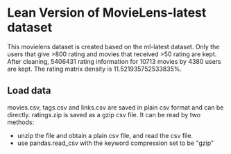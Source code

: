 # Lean Version of MovieLens-latest dataset
This movielens dataset is created based on the ml-latest dataset. 
    Only the users that give >800 rating and movies that received >50 rating are kept.
    After cleaning, 5406431 rating information for 10713 movies by 4380 users are kept.
    The rating matrix density is 11.521935752533835%.



## Load data
movies.csv, tags.csv and links.csv are saved in plain csv format and can be directly.
ratings.zip is saved as a gzip csv file. It can be read by two methods:
* unzip the file and obtain a plain csv file, and read the csv file.
* use pandas.read_csv with the keyword compression set to be "gzip"
